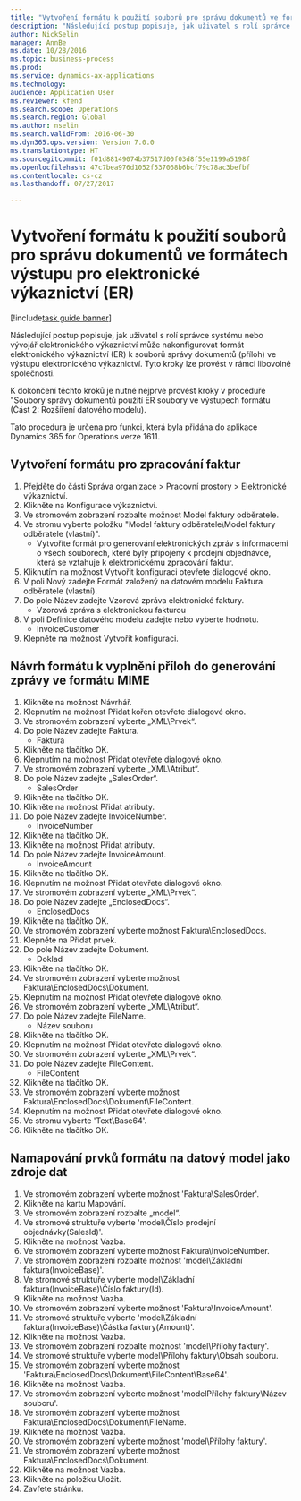 ```yaml
--- 
title: "Vytvoření formátu k použití souborů pro správu dokumentů ve formátech výstupu pro elektronické výkaznictví (ER)"
description: "Následující postup popisuje, jak uživatel s rolí správce systému nebo vývojář elektronického výkaznictví může nakonfigurovat formát elektronického výkaznictví (ER) k souborů správy dokumentů (příloh) ve výstupu elektronického výkaznictví."
author: NickSelin
manager: AnnBe
ms.date: 10/28/2016
ms.topic: business-process
ms.prod: 
ms.service: dynamics-ax-applications
ms.technology: 
audience: Application User
ms.reviewer: kfend
ms.search.scope: Operations
ms.search.region: Global
ms.author: nselin
ms.search.validFrom: 2016-06-30
ms.dyn365.ops.version: Version 7.0.0
ms.translationtype: HT
ms.sourcegitcommit: f01d88149074b37517d00f03d8f55e1199a5198f
ms.openlocfilehash: 47c7bea976d1052f537068b6bcf79c78ac3befbf
ms.contentlocale: cs-cz
ms.lasthandoff: 07/27/2017

---
```

# <a name="create-format-to-use-document-management-files-in-format-outputs-for-electronic-reporting-er"></a>Vytvoření formátu k použití souborů pro správu dokumentů ve formátech výstupu pro elektronické výkaznictví (ER)

[!include[task guide banner](../../includes/task-guide-banner.md)]

Následující postup popisuje, jak uživatel s rolí správce systému nebo vývojář elektronického výkaznictví může nakonfigurovat formát elektronického výkaznictví (ER) k souborů správy dokumentů (příloh) ve výstupu elektronického výkaznictví. Tyto kroky lze provést v rámci libovolné společnosti.

K dokončení těchto kroků je nutné nejprve provést kroky v proceduře "Soubory správy dokumentů použití ER soubory ve výstupech formátu (Část 2: Rozšíření datového modelu).

Tato procedura je určena pro funkci, která byla přidána do aplikace Dynamics 365 for Operations verze 1611.


## <a name="create-a-format-to-process-invoices"></a>Vytvoření formátu pro zpracování faktur
1. Přejděte do části Správa organizace > Pracovní prostory > Elektronické výkaznictví.
2. Klikněte na Konfigurace výkaznictví.
3. Ve stromovém zobrazení rozbalte možnost Model faktury odběratele.
4. Ve stromu vyberte položku "Model faktury odběratele\Model faktury odběratele (vlastní)".
    * Vytvoříte formát pro generování elektronických zpráv s informacemi o všech souborech, které byly připojeny k prodejní objednávce, která se vztahuje k elektronickému zpracování faktur.  
5. Kliknutím na možnost Vytvořit konfiguraci otevřete dialogové okno.
6. V poli Nový zadejte Formát založený na datovém modelu Faktura odběratele (vlastní).
7. Do pole Název zadejte Vzorová zpráva elektronické faktury.
    * Vzorová zpráva s elektronickou fakturou  
8. V poli Definice datového modelu zadejte nebo vyberte hodnotu.
    * InvoiceCustomer  
9. Klepněte na možnost Vytvořit konfiguraci.

## <a name="design-a-format-to-populate-attachments-into-generating-a-message-in-mime-format"></a>Návrh formátu k vyplnění příloh do generování zprávy ve formátu MIME
1. Klikněte na možnost Návrhář.
2. Klepnutím na možnost Přidat kořen otevřete dialogové okno.
3. Ve stromovém zobrazení vyberte „XML\Prvek“.
4. Do pole Název zadejte Faktura.
    * Faktura  
5. Klikněte na tlačítko OK.
6. Klepnutím na možnost Přidat otevřete dialogové okno.
7. Ve stromovém zobrazení vyberte „XML\Atribut“.
8. Do pole Název zadejte „SalesOrder“.
    * SalesOrder  
9. Klikněte na tlačítko OK.
10. Klikněte na možnost Přidat atributy.
11. Do pole Název zadejte InvoiceNumber.
    * InvoiceNumber  
12. Klikněte na tlačítko OK.
13. Klikněte na možnost Přidat atributy.
14. Do pole Název zadejte InvoiceAmount.
    * InvoiceAmount  
15. Klikněte na tlačítko OK.
16. Klepnutím na možnost Přidat otevřete dialogové okno.
17. Ve stromovém zobrazení vyberte „XML\Prvek“.
18. Do pole Název zadejte „EnclosedDocs“.
    * EnclosedDocs  
19. Klikněte na tlačítko OK.
20. Ve stromovém zobrazení vyberte možnost Faktura\EnclosedDocs.
21. Klepněte na Přidat prvek.
22. Do pole Název zadejte Dokument.
    * Doklad  
23. Klikněte na tlačítko OK.
24. Ve stromovém zobrazení vyberte možnost Faktura\EnclosedDocs\Dokument.
25. Klepnutím na možnost Přidat otevřete dialogové okno.
26. Ve stromovém zobrazení vyberte „XML\Atribut“.
27. Do pole Název zadejte FileName.
    * Název souboru  
28. Klikněte na tlačítko OK.
29. Klepnutím na možnost Přidat otevřete dialogové okno.
30. Ve stromovém zobrazení vyberte „XML\Prvek“.
31. Do pole Název zadejte FileContent.
    * FileContent  
32. Klikněte na tlačítko OK.
33. Ve stromovém zobrazení vyberte možnost Faktura\EnclosedDocs\Dokument\FileContent.
34. Klepnutím na možnost Přidat otevřete dialogové okno.
35. Ve stromu vyberte 'Text\Base64'.
36. Klikněte na tlačítko OK.

## <a name="map-format-elements-to-data-model-as-data-source"></a>Namapování prvků formátu na datový model jako zdroje dat
1. Ve stromovém zobrazení vyberte možnost 'Faktura\SalesOrder'.
2. Klikněte na kartu Mapování.
3. Ve stromovém zobrazení rozbalte „model“.
4. Ve stromové struktuře vyberte 'model\Číslo prodejní objednávky(SalesId)'.
5. Klikněte na možnost Vazba.
6. Ve stromovém zobrazení vyberte možnost Faktura\InvoiceNumber.
7. Ve stromovém zobrazení rozbalte možnost 'model\Základní faktura(InvoiceBase)'.
8. Ve stromové struktuře vyberte model\Základní faktura(InvoiceBase)\Číslo faktury(Id).
9. Klikněte na možnost Vazba.
10. Ve stromovém zobrazení vyberte možnost 'Faktura\InvoiceAmount'.
11. Ve stromové struktuře vyberte 'model\Základní faktura(InvoiceBase)\Částka faktury(Amount)'.
12. Klikněte na možnost Vazba.
13. Ve stromovém zobrazení rozbalte možnost 'model\Přílohy faktury'.
14. Ve stromové struktuře vyberte model\Přílohy faktury\Obsah souboru.
15. Ve stromovém zobrazení vyberte možnost 'Faktura\EnclosedDocs\Dokument\FileContent\Base64'.
16. Klikněte na možnost Vazba.
17. Ve stromovém zobrazení vyberte možnost 'modelPřílohy faktury\Název souboru'.
18. Ve stromovém zobrazení vyberte možnost Faktura\EnclosedDocs\Dokument\FileName.
19. Klikněte na možnost Vazba.
20. Ve stromovém zobrazení vyberte možnost 'model\Přílohy faktury'.
21. Ve stromovém zobrazení vyberte možnost Faktura\EnclosedDocs\Dokument.
22. Klikněte na možnost Vazba.
23. Klikněte na položku Uložit.
24. Zavřete stránku.


